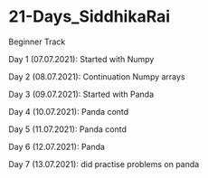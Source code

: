 # 21-Days_SiddhikaRai
Beginner Track

Day 1 (07.07.2021): Started with Numpy 

Day 2 (08.07.2021): Continuation Numpy arrays

Day 3 (09.07.2021): Started with Panda

Day 4 (10.07.2021): Panda contd

Day 5 (11.07.2021): Panda contd

Day 6 (12.07.2021): Panda 

Day 7 (13.07.2021): did practise problems on panda
